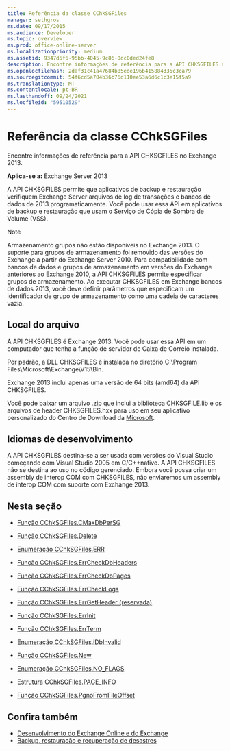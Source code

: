 ```yaml
---
title: Referência da classe CChkSGFiles
manager: sethgros
ms.date: 09/17/2015
ms.audience: Developer
ms.topic: overview
ms.prod: office-online-server
ms.localizationpriority: medium
ms.assetid: 9347d5f6-95bb-4045-9c86-0dc0ded24fe8
description: Encontre informações de referência para a API CHKSGFILES no Exchange 2013.
ms.openlocfilehash: 2daf31c41a47684b85ede196b415884335c3ca79
ms.sourcegitcommit: 54f6cd5a704b36b76d110ee53a6d6c1c3e15f5a9
ms.translationtype: MT
ms.contentlocale: pt-BR
ms.lasthandoff: 09/24/2021
ms.locfileid: "59510529"
---
```

# <a name="cchksgfiles-class-reference"></a>Referência da classe CChkSGFiles

Encontre informações de referência para a API CHKSGFILES no Exchange 2013.
  
**Aplica-se a:** Exchange Server 2013 
  
A API CHKSGFILES permite que aplicativos de backup e restauração verifiquem Exchange Server arquivos de log de transações e bancos de dados de 2013 programaticamente. Você pode usar essa API em aplicativos de backup e restauração que usam o Serviço de Cópia de Sombra de Volume (VSS).
  
> [!NOTE]
> Armazenamento grupos não estão disponíveis no Exchange 2013. O suporte para grupos de armazenamento foi removido das versões do Exchange a partir do Exchange Server 2010. Para compatibilidade com bancos de dados e grupos de armazenamento em versões do Exchange anteriores ao Exchange 2010, a API CHKSGFILES permite especificar grupos de armazenamento. Ao executar CHKSGFILES em Exchange bancos de dados 2013, você deve definir parâmetros que especificam um identificador de grupo de armazenamento como uma cadeia de caracteres vazia. 
  
## <a name="file-location"></a>Local do arquivo
<a name="bk_fileslocation"> </a>

A API CHKSGFILES é Exchange 2013. Você pode usar essa API em um computador que tenha a função de servidor de Caixa de Correio instalada. 
  
Por padrão, a DLL CHKSGFILES é instalada no diretório C:\Program Files\Microsoft\Exchange\V15\Bin.
  
Exchange 2013 inclui apenas uma versão de 64 bits (amd64) da API CHKSGFILES. 
  
Você pode baixar um arquivo .zip que inclui a biblioteca CHKSGFILE.lib e os arquivos de header CHKSGFILES.hxx para uso em seu aplicativo personalizado do Centro de Download da [Microsoft](https://www.microsoft.com/download/details.aspx?id=36802).
  
## <a name="development-languages"></a>Idiomas de desenvolvimento
<a name="bk_developmentlanguages"> </a>

A API CHKSGFILES destina-se a ser usada com versões do Visual Studio começando com Visual Studio 2005 em C/C++nativo. A API CHKSGFILES não se destina ao uso no código gerenciado. Embora você possa criar um assembly de interop COM com CHKSGFILES, não enviaremos um assembly de interop COM com suporte com Exchange 2013.
  
## <a name="in-this-section"></a>Nesta seção
<a name="bk_inthissection"> </a>

- [Função CChkSGFiles.CMaxDbPerSG](cchksgfiles-cmaxdbpersg-function.md)
    
- [Função CChkSGFiles.Delete](cchksgfiles-delete-function.md)
    
- [Enumeração CChkSGFiles.ERR](cchksgfiles-err-enumeration.md)
    
- [Função CChkSGFiles.ErrCheckDbHeaders](cchksgfiles-errcheckdbheaders-function.md)
    
- [Função CChkSGFiles.ErrCheckDbPages](cchksgfiles-errcheckdbpages-function.md)
    
- [Função CChkSGFiles.ErrCheckLogs](cchksgfiles-errchecklogs-function.md)
    
- [Função CChkSGFiles.ErrGetHeader (reservada)](cchksgfiles-errgetheader-function-reserved.md)
    
- [Função CChkSGFiles.ErrInit](cchksgfiles-errinit-function.md)
    
- [Função CChkSGFiles.ErrTerm](cchksgfiles-errterm-function.md)
    
- [Enumeração CChkSGFiles.iDbInvalid](cchksgfiles-idbinvalid-enumeration.md)
    
- [Função CChkSGFiles.New](cchksgfiles-new-function.md)
    
- [Enumeração CChkSGFiles.NO_FLAGS](cchksgfiles-no_flags-enumeration.md)
    
- [Estrutura CChkSGFiles.PAGE_INFO](cchksgfiles-page_info-struct.md)
    
- [Função CChkSGFiles.PgnoFromFileOffset](cchksgfiles-pgnofromfileoffset-function.md)
    
## <a name="see-also"></a>Confira também

- [Desenvolvimento do Exchange Online e do Exchange](../exchange-server-development.md)
- [Backup, restauração e recuperação de desastres](https://technet.microsoft.com/library/dd876874)
    

